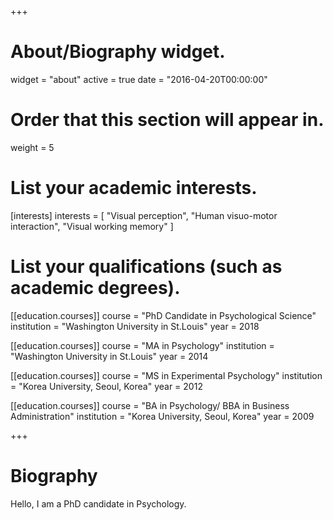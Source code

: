 +++
# About/Biography widget.
widget = "about"
active = true
date = "2016-04-20T00:00:00"

# Order that this section will appear in.
weight = 5

# List your academic interests.
[interests]
  interests = [
    "Visual perception",
    "Human visuo-motor interaction",
    "Visual working memory"
  ]

# List your qualifications (such as academic degrees).
[[education.courses]]
  course = "PhD Candidate in Psychological Science"
  institution = "Washington University in St.Louis"
  year = 2018

[[education.courses]]
  course = "MA in Psychology"
  institution = "Washington University in St.Louis"
  year = 2014

[[education.courses]]
  course = "MS in Experimental Psychology"
  institution = "Korea University, Seoul, Korea"
  year = 2012

[[education.courses]]
  course = "BA in Psychology/ BBA in Business Administration"
  institution = "Korea University, Seoul, Korea"
  year = 2009
 
+++

# Biography
Hello, I am a PhD candidate in Psychology.
